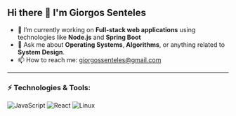 ## Hi there 👋 I'm Giorgos Senteles

- 🔭 I’m currently working on **Full-stack web applications** using technologies like **Node.js** and **Spring Boot**
- 💬 Ask me about **Operating Systems**, **Algorithms**, or anything related to **System Design**.
- 📫 How to reach me: [giorgossenteles@gmail.com](mailto:giorgossenteles@gmail.com)

---

### ⚡ Technologies & Tools:
![JavaScript](https://img.shields.io/badge/-JavaScript-333?style=flat&logo=javascript)
![React](https://img.shields.io/badge/-React-333?style=flat&logo=react)
![Linux](https://img.shields.io/badge/-Linux-333?style=flat&logo=linux)
